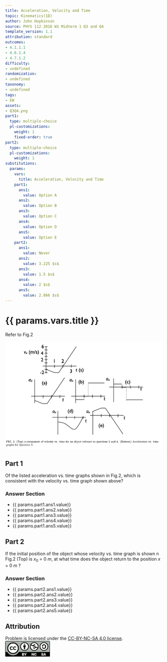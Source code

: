 ```yaml
---
title: Acceleration, Velocity and Time
topic: Kinematics(1D)
author: John Hopkinson
source: PHYS 112 2016 W1 Midterm 1 Q3 and Q4
template_version: 1.1
attribution: standard
outcomes:
- 4.1.1.1
- 4.6.1.4
- 4.7.1.2
difficulty:
- undefined
randomization:
- undefined
taxonomy:
- undefined
tags:
- EW
assets:
- Q3Q4.png
part1:
  type: multiple-choice
  pl-customizations:
    weight: 1
    fixed-order: true
part2:
  type: multiple-choice
  pl-customizations:
    weight: 1
substitutions:
  params:
    vars:
      title: Acceleration, Velocity and Time
    part1:
      ans1:
        value: Option A
      ans2:
        value: Option B
      ans3:
        value: Option C
      ans4:
        value: Option D
      ans5:
        value: Option E
    part2:
      ans1:
        value: Never
      ans2:
        value: 3.225 $s$
      ans3:
        value: 1.5 $s$
      ans4:
        value: 2 $s$
      ans5:
        value: 2.866 $s$
---
```

# {{ params.vars.title }}
Refer to Fig.2

<img src="Q3Q4.png" alt="There are 6 graphs depicted in Figure 2. The top graph is velocity vs time of an object where at t=0 the velocity is negative 1, from t=1 to t=1.5 the velocity is negative 2, at t=2 the velocity is 0. After t=2 the velocity continually increases. There are 5 graphs below that are used in Part 1 and depict acceleration vs time. Graph A is the same shape as the top graph. Graph B shows a negative acceleration from t=0 to t=1 and a positive acceleration from t=1.5 onwards. Graph C shows a positive acceleration from t=0 to t=1 and a negative acceleration from t=1.5 onwards. Graph D shows a negative acceleration curve that reaches the lowest at around t=2 and is 0 at t=3. Graph E shows increasing positive acceleration from t=0 to t=1, from t=1.5 and onwards the acceleration decreases." width=700>

## Part 1

Of the listed acceleration vs. time graphs shown in Fig.2, which is consistent with the velocity vs. time graph shown above?

### Answer Section

- {{ params.part1.ans1.value}}
- {{ params.part1.ans2.value}}
- {{ params.part1.ans3.value}}
- {{ params.part1.ans4.value}}
- {{ params.part1.ans5.value}}

## Part 2

If the initial position of the object whose velocity vs. time graph is shown n Fig.2 (Top) is $x_0$ = 0 $m$, at what time does the object return to the position $x$ = 0 $m$ ?

### Answer Section

- {{ params.part2.ans1.value}}
- {{ params.part2.ans2.value}}
- {{ params.part2.ans3.value}}
- {{ params.part2.ans4.value}}
- {{ params.part2.ans5.value}}

## Attribution

Problem is licensed under the [CC-BY-NC-SA 4.0 license](https://creativecommons.org/licenses/by-nc-sa/4.0/).<br> ![The Creative Commons 4.0 license requiring attribution-BY, non-commercial-NC, and share-alike-SA license.](https://raw.githubusercontent.com/firasm/bits/master/by-nc-sa.png)